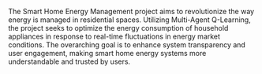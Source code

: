 The Smart Home Energy Management project aims to revolutionize the way energy is managed
in residential spaces. Utilizing Multi-Agent Q-Learning, the project seeks to optimize the energy
consumption of household appliances in response to real-time fluctuations in energy market
conditions. The overarching goal is to enhance system transparency and user engagement,
making smart home energy systems more understandable and trusted by users.
